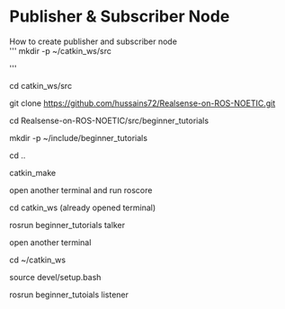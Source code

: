 # Publisher & Subscriber Node
How to create publisher and subscriber node  
'''
mkdir -p ~/catkin_ws/src 

'''

cd catkin_ws/src  


git clone https://github.com/hussains72/Realsense-on-ROS-NOETIC.git  

cd Realsense-on-ROS-NOETIC/src/beginner_tutorials  

mkdir -p ~/include/beginner_tutorials  

cd ..  

catkin_make  

open another terminal and run roscore  

cd catkin_ws  (already opened terminal)  

rosrun beginner_tutorials talker  

open another terminal  

cd ~/catkin_ws  

source devel/setup.bash  

rosrun beginner_tutoials listener 

